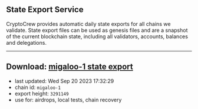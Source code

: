 ## State Export Service
CryptoCrew provides automatic daily state exports for all chains we validate. State export files can be used as genesis files and are a snapshot of the current blockchain state, including all validators, accounts, balances and delegations.

---
**Download: [migaloo-1 state export](https://dl.ccvalidators.com/SERVICE/migaloo/migaloo-1_export_3291149.json)**
---

- last updated: Wed Sep 20 2023 17:32:29
- chain id: `migaloo-1`
- export height: `3291149`
- use for: airdrops, local tests, chain recovery
